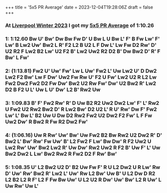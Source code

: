+++
title = '5x5 PR Average'
date = 2023-12-04T19:28:06Z
draft = false
+++

### At [Liverpool Winter 2023] I got my [5x5 PR Average] of 1:10.26
### 1: 1:12.60 Bw U' Bw' Dw Bw Fw D' U Bw L U Bw L' F' B Fw Lw' F' Lw' B Lw2 Uw' Bw2 L R' F2 L2 B U2 L F Dw L' Lw Fw D2 Rw' D' U2 R2 F Lw2 B2 Lw' U2 F2 B' Lw2 Uw2 R2 D2 B' Dw Bw2 D' R' F Bw' L Fw'
### 2: (1:13.81) Fw2 U' Uw' Fw' Lw L Uw' Fw2 L' Uw Lw2 U' D Dw2 Lw2 F2 Bw' Lw F Dw' Uw2 Fw Rw U' F2 U Fw' Lw2 U2 R L2 Lw Fw2 Dw2 Fw2 D2 Fw Dw' Bw2 U2 Rw Fw' Dw' U2 Bw2 R' Lw2 D2 B F2 U L' Uw L U' Dw' L2 B' Rw2 Uw
### 3: 1:09.83 B' F' Fw2 Rw' R' D Uw B2 R2 Uw2 Dw2 Lw' F' L' Rw2 U Fw2 U2 Rw2 Bw2 D' R Lw2 Bw' D2 U2 L' R U' Rw' Dw F' Fw2 Lw' L' Bw L' B2 Uw U Dw D2 Rw2 Fw2 U2 Dw2 F2 Fw' L F Fw Uw2 Dw' R Bw2 R Fw R2 Dw2 Fw'
### 4: (1:06.16) Uw R Rw' Uw' Bw' Uw Fw2 B2 Bw Rw2 U2 Dw2 R' D' Bw2 L' Bw' Rw' Fw Uw' B' L2 Fw2 F Lw' Bw Dw' R F2 Uw2 U Lw2 Rw' Uw' Bw2 Lw2 R' Uw Dw' Rw2 Uw2 R F2 B' Uw F' L' Uw Bw2 Dw2 L Lw' Bw2 Rw2 R Fw2 D2 F Rw' Bw'
### 5: 1:08.35 U' L2 Bw2 U2 D' B2 Uw Fw F' R U L2 Dw2 U R Lw' Rw D' Uw' Rw' Bw2 R' Lw2 L' Uw' Rw L2 Bw' Uw B' U L2 Dw D R2 L2 B2 L2 R F' L2 F Fw Bw Uw' U L2 U2 R Dw' Uw' Bw' L2 R Uw' L Uw Rw' Uw L'

[Liverpool Winter 2023]: /posts/cubing/comps/liverpool-winter-2023
[5x5 PR Average]: https://worldcubeassociation.org/persons/2018CAMP17?event=555
